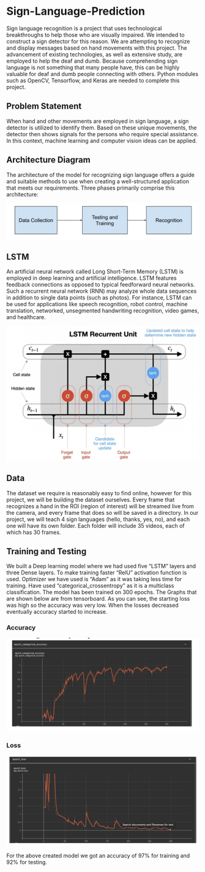 # Sign-Language-Prediction

Sign language recognition is a project that uses technological breakthroughs to help those who are visually impaired. We intended to construct a sign detector for this reason. We are attempting to recognize and display messages based on hand movements with this project. The advancement of existing technologies, as well as extensive study, are employed to help the deaf and dumb. Because comprehending sign language is not something that many people have, this can be highly valuable for deaf and dumb people connecting with others. Python modules such as OpenCV, Tensorflow, and Keras are needed to complete this project.

## Problem Statement
When hand and other movements are employed in sign language, a sign detector is utilized to identify them. Based on these unique movements, the detector then shows signals for the persons who require special assistance. In this context, machine learning and computer vision ideas can be applied.

## Architecture Diagram
The architecture of the model for recognizing sign language offers a guide and suitable methods to use when creating a well-structured application that meets our requirements. Three phases primarily comprise this architecture:

![alt text](images/Architecture.png)

## LSTM
An artificial neural network called Long Short-Term Memory (LSTM) is employed in deep learning and artificial intelligence. LSTM features feedback connections as opposed to typical feedforward neural networks. Such a recurrent neural network (RNN) may analyze whole data sequences in addition to single data points (such as photos). For instance, LSTM can be used for applications like speech recognition, robot control, machine translation, networked, unsegmented handwriting recognition, video games, and healthcare.

![alt text](images/LSTM.png)

## Data
The dataset we require is reasonably easy to find online, however for this project, we will be building the dataset ourselves.
Every frame that recognizes a hand in the ROI (region of interest) will be streamed live from the camera, and every frame that does so will be saved in a directory. In our project, we will teach 4 sign languages (hello, thanks, yes, no), and each one will have its own folder. Each folder will include 35 videos, each of which has 30 frames.

## Training and Testing
We built a Deep learning model where we had used five “LSTM” layers and three Dense layers. To make training faster “RelU” activation function is used. Optimizer we have used is “Adam” as it was taking less time for training. Have used “categorical_crossentropy” as it is a multiclass classification. The model has been trained on 300 epochs.
The Graphs that are shown below are from tensorboard. As you can see, the starting loss was high so the accuracy was very low. When the losses decreased eventually accuracy started to increase.

### Accuracy
![alt text](images/Accuracy.png)

### Loss
![alt text](images/Loss.png)

For the above created model we got an accuracy of 97% for training and 92% for testing.
